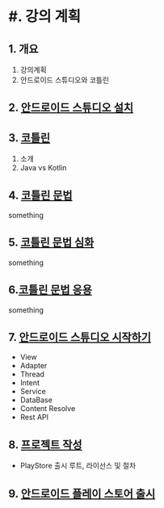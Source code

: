 # #. 강의 계획

 ## 1. 개요
  1. 강의계획
  2. 안드로이드 스튜디오와 코틀린
 

 ## 2. [안드로이드 스튜디오 설치](Lecture/L7/C1.md)
  
 ## 3. [코틀린](Lecture/L3.md)
 
   1. 소개
   2. Java vs Kotlin
  

 ## 4. [코틀린 문법](Lecture/L4.md)
 
   something
   
  

 ## 5. [코틀린 문법 심화](Lecture/L5.md)
 
   something
   
  

 ## 6.[코틀린 문법 응용](Lecture/L6.md)
 
   something
   
  

 
  ## 7. [안드로이드 스튜디오 시작하기](Lecture/L7.md)
  - View
  - Adapter
  - Thread
  - Intent
  - Service
  - DataBase
  - Content Resolve
  - Rest API
  
## 8. [프로젝트 작성](Lecture/L8.md)
 
   - PlayStore 출시 루트, 라이선스 및 절차
   
## 9. [안드로이드 플레이 스토어 출시](Lecture/L9.md)
  
